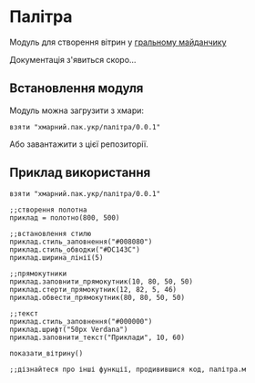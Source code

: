 # Палітра
Модуль для створення вітрин у [гральному майданчику](https://бавитись.мавка.укр)

Документація з'явиться скоро...

## Встановлення модуля
Модуль можна загрузити з хмари:

`взяти "хмарний.пак.укр/палітра/0.0.1"`

Або завантажити з цієї репозиторії.

## Приклад використання

```
взяти "хмарний.пак.укр/палітра/0.0.1"

;;створення полотна
приклад = полотно(800, 500)

;;встановлення стилю
приклад.стиль_заповнення("#008080")
приклад.стиль_обводки("#DC143C")
приклад.ширина_лінії(5)

;;прямокутники
приклад.заповнити_прямокутник(10, 80, 50, 50)
приклад.стерти_прямокутник(12, 82, 5, 46)
приклад.обвести_прямокутник(80, 80, 50, 50)

;;текст
приклад.стиль_заповнення("#000000")
приклад.шрифт("50px Verdana")
приклад.заповнити_текст("Приклади", 10, 60)

показати_вітрину()

;;дізнайтеся про інші функції, продивившися код, палітра.м
```
